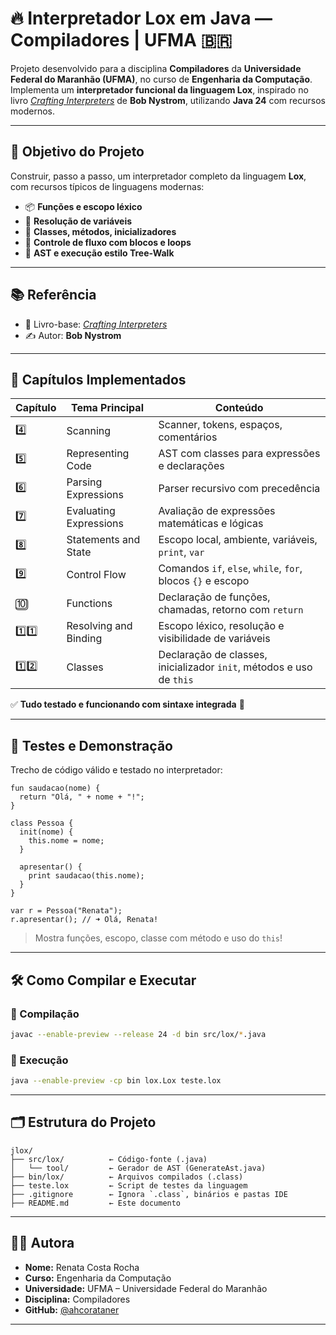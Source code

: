 # 🔥 Interpretador Lox em Java — Compiladores | UFMA 🇧🇷

Projeto desenvolvido para a disciplina **Compiladores** da **Universidade Federal do Maranhão (UFMA)**, no curso de **Engenharia da Computação**.  
Implementa um **interpretador funcional da linguagem Lox**, inspirado no livro [_Crafting Interpreters_](https://craftinginterpreters.com/) de **Bob Nystrom**, utilizando **Java 24** com recursos modernos.

---

## 🎯 Objetivo do Projeto

Construir, passo a passo, um interpretador completo da linguagem **Lox**, com recursos típicos de linguagens modernas:

- 📦 **Funções e escopo léxico**
- 🧠 **Resolução de variáveis**
- 🧬 **Classes, métodos, inicializadores**
- 🔁 **Controle de fluxo com blocos e loops**
- 🌳 **AST e execução estilo Tree-Walk**

---

## 📚 Referência

- 📖 Livro-base: [_Crafting Interpreters_](https://craftinginterpreters.com/)  
- ✍️ Autor: **Bob Nystrom**

---

## 🧠 Capítulos Implementados

| Capítulo | Tema Principal               | Conteúdo                                                                 |
|----------|------------------------------|--------------------------------------------------------------------------|
| 4️⃣      | Scanning                     | Scanner, tokens, espaços, comentários                                    |
| 5️⃣      | Representing Code            | AST com classes para expressões e declarações                            |
| 6️⃣      | Parsing Expressions          | Parser recursivo com precedência                                         |
| 7️⃣      | Evaluating Expressions       | Avaliação de expressões matemáticas e lógicas                            |
| 8️⃣      | Statements and State         | Escopo local, ambiente, variáveis, `print`, `var`                        |
| 9️⃣      | Control Flow                 | Comandos `if`, `else`, `while`, `for`, blocos `{}` e escopo              |
| 🔟      | Functions                     | Declaração de funções, chamadas, retorno com `return`                    |
| 1️⃣1️⃣   | Resolving and Binding        | Escopo léxico, resolução e visibilidade de variáveis                     |
| 1️⃣2️⃣   | Classes                      | Declaração de classes, inicializador `init`, métodos e uso de `this`     |

✅ **Tudo testado e funcionando com sintaxe integrada** 💙

---

## 🧪 Testes e Demonstração

Trecho de código válido e testado no interpretador:

```lox
fun saudacao(nome) {
  return "Olá, " + nome + "!";
}

class Pessoa {
  init(nome) {
    this.nome = nome;
  }

  apresentar() {
    print saudacao(this.nome);
  }
}

var r = Pessoa("Renata");
r.apresentar(); // ➜ Olá, Renata!
```

> Mostra funções, escopo, classe com método e uso do `this`!

---

## 🛠️ Como Compilar e Executar

### 🔧 Compilação

```bash
javac --enable-preview --release 24 -d bin src/lox/*.java
```

### 🚀 Execução

```bash
java --enable-preview -cp bin lox.Lox teste.lox
```

---

## 🗂️ Estrutura do Projeto

```plaintext
jlox/
├── src/lox/          ← Código-fonte (.java)
│   └── tool/         ← Gerador de AST (GenerateAst.java)
├── bin/lox/          ← Arquivos compilados (.class)
├── teste.lox         ← Script de testes da linguagem
├── .gitignore        ← Ignora `.class`, binários e pastas IDE
├── README.md         ← Este documento
```

---

## 👩‍💻 Autora

- **Nome:** Renata Costa Rocha  
- **Curso:** Engenharia da Computação  
- **Universidade:** UFMA – Universidade Federal do Maranhão  
- **Disciplina:** Compiladores  
- **GitHub:** [@ahcorataner](https://github.com/ahcorataner)

---
